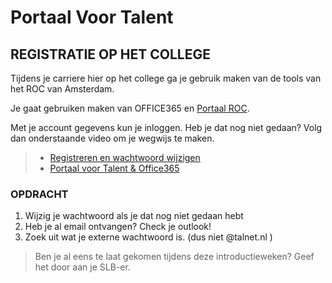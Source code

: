 # Portaal Voor Talent

## REGISTRATIE OP HET COLLEGE

Tijdens je carriere hier op het college ga je gebruik maken van de tools van het ROC van Amsterdam.

Je gaat gebruiken maken van OFFICE365 en [Portaal ROC](https://talnet.sharepoint.com).

Met je account gegevens kun je inloggen. Heb je dat nog niet gedaan? Volg dan onderstaande video om je wegwijs te maken.

> - [Registreren en wachtwoord wijzigen](https://www.youtube.com/watch?v=aL7z0-pngPs)
> - [Portaal voor Talent & Office365](https://www.youtube.com/watch?v=jVABacrAXBI)

### OPDRACHT

1. Wijzig je wachtwoord als je dat nog niet gedaan hebt
2. Heb je al email ontvangen? Check je outlook!
3. Zoek uit wat je externe wachtwoord is. (dus niet @talnet.nl )

> Ben je al eens te laat gekomen tijdens deze introductieweken? Geef het door aan je SLB-er.

<!--- ------------ DIT COMMENTAAR LATEN STAAN AUB ------------
------------------ ------------------------------ ------------
------------------ eagle ref:55566693
------------------ ------------------------------ ------------
------------------ DIT COMMENTAAR LATEN STAAN AUB -------- -->